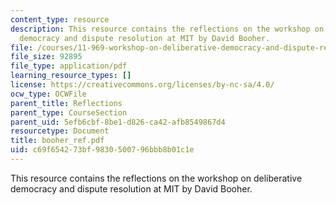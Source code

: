 ```yaml
---
content_type: resource
description: This resource contains the reflections on the workshop on deliberative
  democracy and dispute resolution at MIT by David Booher.
file: /courses/11-969-workshop-on-deliberative-democracy-and-dispute-resolution-summer-2005/c69f654273bf9830500796bbb8b01c1e_booher_ref.pdf
file_size: 92895
file_type: application/pdf
learning_resource_types: []
license: https://creativecommons.org/licenses/by-nc-sa/4.0/
ocw_type: OCWFile
parent_title: Reflections
parent_type: CourseSection
parent_uid: 5efb6cbf-8be1-d826-ca42-afb8549867d4
resourcetype: Document
title: booher_ref.pdf
uid: c69f6542-73bf-9830-5007-96bbb8b01c1e
---
```

This resource contains the reflections on the workshop on deliberative democracy and dispute resolution at MIT by David Booher.